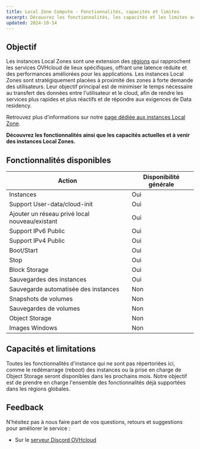 ```yaml
---
title: Local Zone Compute - Fonctionnalités, capacités et limites
excerpt: Découvrez les fonctionnalités, les capacités et les limites actuelles des instances Local Zones
updated: 2024-10-14
---
```


## Objectif

Les instances Local Zones sont une extension des [régions](/links/public-cloud/regions-pci) qui rapprochent les services OVHcloud de lieux spécifiques, offrant une latence réduite et des performances améliorées pour les applications.
Les instances Local Zones sont stratégiquement placées à proximité des zones à forte demande des utilisateurs. Leur objectif principal est de minimiser le temps nécessaire au transfert des données entre l'utilisateur et le cloud, afin de rendre les services plus rapides et plus réactifs et de répondre aux exigences de Data residency.

Retrouvez plus d’informations sur notre [page dédiée aux instances Local Zone](/links/public-cloud/local-zones).

**Découvrez les fonctionnalités ainsi que les capacités actuelles et à venir des instances Local Zones.**

## Fonctionnalités disponibles

| Action | Disponibilité générale |
| --- | --- |
| Instances | Oui |
| Support User-data/cloud-init | Oui|
| Ajouter un réseau privé local nouveau/existant | Oui |
| Support IPv6 Public | Oui |
| Support IPv4 Public | Oui |
| Boot/Start | Oui |
| Stop | Oui |
| Block Storage | Oui |
| Sauvegardes des instances | Oui |
| Sauvegarde automatisée des instances | Non |
| Snapshots de volumes| Non |
| Sauvegardes de volumes | Non |
| Object Storage | Non |
| Images Windows | Non |

## Capacités et limitations

Toutes les fonctionnalités d'instance qui ne sont pas répertoriées ici, comme le redémarrage (reboot) des instances ou la prise en charge de Object Storage seront disponibles dans les prochains mois. Notre objectif est de prendre en charge l'ensemble des fonctionnalités déjà supportées dans les régions globales.

## Feedback

N’hésitez pas à nous faire part de vos questions, retours et suggestions pour améliorer le service :

- Sur le [serveur Discord OVHcloud](https://discord.gg/ovhcloud)
